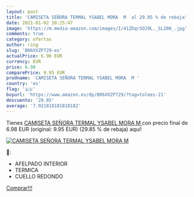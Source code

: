 ```yaml
---
layout: post
title: 'CAMISETA SEÑORA TERMAL YSABEL MORA  M  al 29.85 % de rebaja'
date: 2021-01-02 10:25:47
image: 'https://m.media-amazon.com/images/I/41ZDqrSOJ9L._SL200_.jpg'
comments: true
category: ofertas
author: ring
slug: 'B06XXZP729-es'
actualPrice: 6.98 EUR
currency: EUR
price: 6.98
comparePrice: 9.95 EUR
prodname: 'CAMISETA SEÑORA TERMAL YSABEL MORA  M '
country: 'es'
flag: '🇪🇸'
buyurl: 'https://www.amazon.es/dp/B06XXZP729/?tag=tolees-21'
descuento: '29.85'
average: '7.921818181818182'
---
```


Tienes [CAMISETA SEÑORA TERMAL YSABEL MORA  M ](https://www.amazon.es/dp/B06XXZP729/?tag=tolees-21) con precio final de  6.98 EUR (original: 9.95 EUR) (29.85 %  de rebaja) aqui!

[![CAMISETA SEÑORA TERMAL YSABEL MORA  M ](https://m.media-amazon.com/images/I/41ZDqrSOJ9L._SL200_.jpg)](https://www.amazon.es/dp/B06XXZP729/?tag=tolees-21)

🔎:

- AFELPADO INTERIOR
- TERMICA
- CUELLO REDONDO

[Comprar!!!](https://www.amazon.es/dp/B06XXZP729/?tag=tolees-21)
